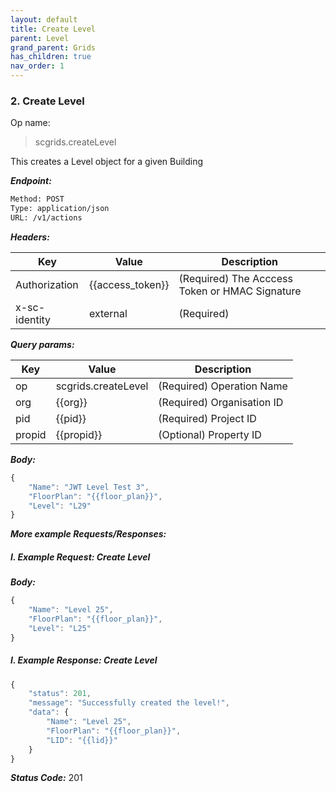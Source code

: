 ```yaml
---
layout: default
title: Create Level
parent: Level
grand_parent: Grids
has_children: true
nav_order: 1
---
```


### 2. Create Level


Op name: 

> scgrids.createLevel

This creates a Level object for a given Building


***Endpoint:***

```bash
Method: POST
Type: application/json
URL: /v1/actions
```


***Headers:***

| Key | Value | Description |
| --- | ------|-------------|
| Authorization | {{access_token}} | (Required) The Acccess Token or HMAC Signature |
| x-sc-identity | external | (Required) |



***Query params:***

| Key | Value | Description |
| --- | ------|-------------|
| op | scgrids.createLevel | (Required) Operation Name |
| org | {{org}} | (Required) Organisation ID |
| pid | {{pid}} | (Required) Project ID |
| propid | {{propid}} | (Optional) Property ID |



***Body:***

```js        
{
    "Name": "JWT Level Test 3",
    "FloorPlan": "{{floor_plan}}",
    "Level": "L29"
}
```



***More example Requests/Responses:***


##### I. Example Request: Create Level


***Body:***

```js        
{
    "Name": "Level 25",
    "FloorPlan": "{{floor_plan}}",
    "Level": "L25"
}
```

##### I. Example Response: Create Level
```js
{
    "status": 201,
    "message": "Successfully created the level!",
    "data": {
        "Name": "Level 25",
        "FloorPlan": "{{floor_plan}}",
        "LID": "{{lid}}"
    }
}
```


***Status Code:*** 201

<br>
